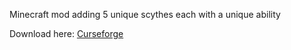 Minecraft mod adding 5 unique scythes each with a unique ability

Download here:
[Curseforge](https://legacy.curseforge.com/minecraft/mc-mods/xyz-scythes)

